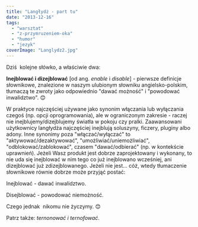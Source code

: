 ```yaml
---
title: "Langłydż - part tu"
date: "2013-12-16"
tags:
  - "warsztat"
  - "z-przymruzeniem-oka"
  - "humor"
  - "jezyk"
coverImage: "Langlydz2.jpg"
---
```


Dziś  kolejne słówko, a właściwie dwa:

**Inejblować i dizejblować** \[od ang. _enable_ i _disable_\] - pierwsze
definicje słownikowe, znalezione w naszym ulubionym słowniku angielsko-polskim,
tłumaczą te zwroty jako odpowiednio "dawać możność" i "powodować inwalidztwo".
😊

W praktyce najczęściej używane jako synonim włączania lub wyłączania czegoś (np.
opcji oprogramowania), ale w ograniczonym zakresie - raczej nie
inejblujemy/dizejblujemy światła w pokoju czy pralki. Zaawansowani użytkownicy
langłydża najczęściej inejblują soluszyny, ficzery, pluginy albo adony. Inne
synonimy poza "włączać/wyłączać" to "aktywować/dezaktywować",
"umożliwiać/uniemożliwiać", "odblokować/zablokować", czasem "dawać/odbierać"
(np. w kontekście uprawnień). Jeżeli Wasz produkt jest dobrze zaprojektowany i
wykonany, to nie uda się inejblować w nim tego co już inejblowano wcześniej, ani
dizejblować już zdizejblowanego. Jeżeli nie jest... cóż, wtedy tłumaczenie
słownikowe równie dobrze może przyjąć postać:

Inejblować - dawać inwalidztwo.

Disejblować - powodować niemożność.

Czego jednak  nikomu nie życzymy. 😊

Patrz także: _ternonować i ternofować_.
